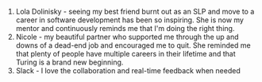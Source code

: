 1. Lola Dolinisky - seeing my best friend burnt out as an SLP and move to a career in software development has been so inspiring. She is now my mentor and continuously reminds me that I'm doing the right thing.
2. Nicole - my beautiful partner who supported me through the up and downs of a dead-end job and encouraged me to quit. She reminded me that plenty of people have multiple careers in their lifetime and that Turing is a brand new beginning.
3. Slack - I love the collaboration and real-time feedback when needed

